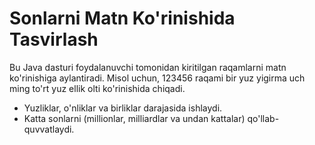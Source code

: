 # Sonlarni Matn Ko'rinishida Tasvirlash

Bu Java dasturi foydalanuvchi tomonidan kiritilgan raqamlarni matn ko'rinishiga aylantiradi. Misol uchun, 123456 raqami bir yuz yigirma uch ming to'rt yuz ellik olti ko'rinishida chiqadi.

- Yuzliklar, o'nliklar va birliklar darajasida ishlaydi.
- Katta sonlarni (millionlar, milliardlar va undan kattalar) qo'llab-quvvatlaydi.
